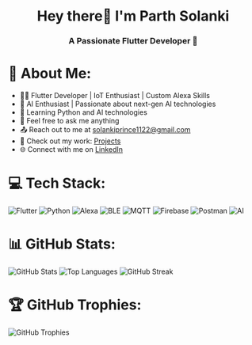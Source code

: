 <h1 align="center">Hey there👋 I'm Parth Solanki</h1>
<h3 align="center">A Passionate Flutter Developer 💙
</h3>

# 💫 About Me:
- 👨‍💻 Flutter Developer | IoT Enthusiast | Custom Alexa Skills
- 🤖 AI Enthusiast | Passionate about next-gen AI technologies
- 🌱 Learning Python and AI technologies
- 💬 Feel free to ask me anything
- 📤 Reach out to me at [solankiprince1122@gmail.com](mailto:solankiprince1122@gmail.com)
- 📑 Check out my work: [Projects]()
- 🌐 Connect with me on [LinkedIn][1]

[1]: http://www.linkedin.com/in/iparthsolanki

# 💻 Tech Stack:
![Flutter](https://img.shields.io/badge/Flutter-%2302569B.svg?style=for-the-badge&logo=Flutter&logoColor=white)
![Python](https://img.shields.io/badge/python-3670A0?style=for-the-badge&logo=python&logoColor=ffdd54)
![Alexa](https://img.shields.io/badge/Alexa%20Skills-%234B4B4B.svg?style=for-the-badge&logo=amazonalexa&logoColor=white)
![BLE](https://img.shields.io/badge/Bluetooth%20Low%20Energy-%230A66C2.svg?style=for-the-badge&logo=bluetooth&logoColor=white)
![MQTT](https://img.shields.io/badge/MQTT-%23478A92.svg?style=for-the-badge&logo=mqtt&logoColor=white)
![Firebase](https://img.shields.io/badge/firebase-%23039BE5.svg?style=for-the-badge&logo=firebase&logoColor=white)
![Postman](https://img.shields.io/badge/Postman-FF6C37?style=for-the-badge&logo=postman&logoColor=white)
![AI](https://img.shields.io/badge/Artificial%20Intelligence-%230076D6.svg?style=for-the-badge&logo=openaigym&logoColor=white)

# 📊 GitHub Stats:
![GitHub Stats](https://github-readme-stats.vercel.app/api?username=ParthSolankii&theme=dark&hide_border=false&include_all_commits=true&count_private=false)
![Top Languages](https://github-readme-stats.vercel.app/api/top-langs/?username=ParthSolankii&theme=dark&hide_border=false&layout=compact)
![GitHub Streak](https://github-readme-streak-stats.herokuapp.com?user=ParthSolankii&theme=dark&hide_border=false)

# 🏆 GitHub Trophies:
![GitHub Trophies](https://github-profile-trophy.vercel.app/?username=ParthSolankii&theme=darkhub&no-frame=false&no-bg=false&margin-w=4)
